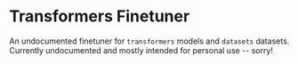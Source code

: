 Transformers Finetuner
======================

An undocumented finetuner for `transformers` models and `datasets` datasets. Currently undocumented and mostly intended
for personal use -- sorry!
